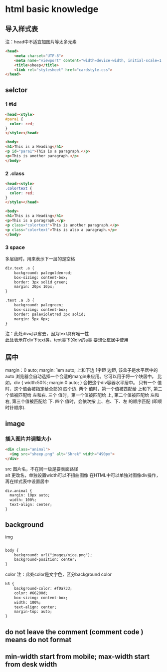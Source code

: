 # html basic knowledge

## 导入样式表

注：head中不适宜加图片等太多元素

~~~~html
<head>
    <meta charset="UTF-8">
    <meta name="viewport" content="width=device-width, initial-scale=1.0">
    <title>sheep</title>
    <link rel="stylesheet" href="cardstyle.css">
</head>
~~~~

## selctor

### 1 #id

~~~ html
<head><style>
#para1 {
  color: red;
}
</style></head>

<body>
<h1>This is a Heading</h1>
<p id="para1">This is a paragraph.</p>
<p>This is another paragraph.</p>
</body>
~~~

### 2 .class

~~~html
<head><style>
.colortext {
  color: red;
}
</style></head>

<body>
<h1>This is a Heading</h1>
<p>This is a paragraph.</p>
<p class="colortext">This is another paragraph.</p>
<p class="colortext">This is also a paragraph.</p>
</body>
~~~~

### 3 space

多层级时，用来表示下一层的是空格

~~~~html
div.text .a {
    background: palegoldenrod;
    box-sizing: content-box;
    border: 3px solid green;
    margin: 20px 10px;
}

.text .a .b {
    background: palegreen;
    box-sizing: content-box;
    border: palevioletred 3px solid;
    margin: 5px 6px;
}
~~~~

注：此处div可以省去，因为text具有唯一性
<br>
此处表示在div下text类，text类下的div的a类
要想让框居中使用 

## 居中

margin：0 auto;
margin: 1em auto; 上和下边 1字距 边距, 该盒子是水平居中的
auto
浏览器会自动选择一个合适的margin来应用。它可以用于将一个块居中。
比如，div { width:50%;  margin:0 auto; } 会把这个div容器水平居中。
只有一个  值时，这个值会被指定给全部的 四个边.
两个 值时，第一个值被匹配给 上和下, 第二个值被匹配给 左和右.
三个 值时，第一个值被匹配给 上, 第二个值被匹配给 左和右, 第三个值被匹配给 下.
四个 值时，会依次按 上、右、下、左 的顺序匹配 (即顺时针顺序).

## image

### 插入图片并调整大小

~~~~html
<div class="animal">
  <img src="sheep.png" alt="Shrek" width="490px">
</div>

~~~~

src 图片名，不在同一级是要表面路径<br>
alt 更改名，单独设置width可以不扭曲图像
在HTML中可以单独对图像div操作，再在样式表中设置居中


~~~~html
div.animal {
  margin: 10px auto;
  width: 100%;
  text-align: center;
}
~~~~

## background

img

~~~~html

body {
    background: url("images/nice.png");
    background-position: center;
}
~~~~

color
注：此处color是文字色，区分background color

~~~~html
h3 {
    background-color: #f0a733;
    color: #66200d;
    box-sizing: content-box;
    width: 100%;
    text-align: center;
    margin-top: auto;
}
~~~~

## do not leave the comment (comment code ) means do not format

## min-width start from mobile; max-width start from desk width

